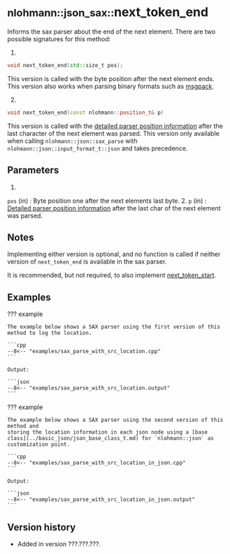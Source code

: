 # <small>nlohmann::json_sax::</small>next_token_end

Informs the sax parser about the end of the next element.
There are two possible signatures for this method:

1. 
```cpp
void next_token_end(std::size_t pos);
```
This version is called with the byte position after the next element ends.
This version also works when parsing binary formats such as [msgpack](../basic_json/input_format_t.md).

2. 
```cpp
void next_token_end(const nlohmann::position_t& p)
```
This version is called with the [detailed parser position information](../position_t/index.md) after the last character of the next element was parsed.
This version only available when calling `nlohmann::json::sax_parse` with `nlohmann::json::input_format_t::json` and takes precedence.

## Parameters
1. 
`pos` (in)
:   Byte position one after the next elements last byte.
2. 
`p` (in)
:   [Detailed parser position information](../position_t/index.md) after the last char of the next element was parsed.

## Notes

Implementing either version is optional, and no function is called if neither version of `next_token_end` is available in the sax parser.

It is recommended, but not required, to also implement [next_token_start](next_token_start.md).

## Examples

??? example

    The example below shows a SAX parser using the first version of this method to log the location.

    ```cpp
    --8<-- "examples/sax_parse_with_src_location.cpp"
    ```

    Output:

    ```json
    --8<-- "examples/sax_parse_with_src_location.output"
    ```

??? example

    The example below shows a SAX parser using the second version of this method and
    storing the location information in each json node using a [base class](../basic_json/json_base_class_t.md) for `nlohmann::json` as customization point.

    ```cpp
    --8<-- "examples/sax_parse_with_src_location_in_json.cpp"
    ```

    Output:

    ```json
    --8<-- "examples/sax_parse_with_src_location_in_json.output"
    ```
## Version history

- Added in version ???.???.???.

